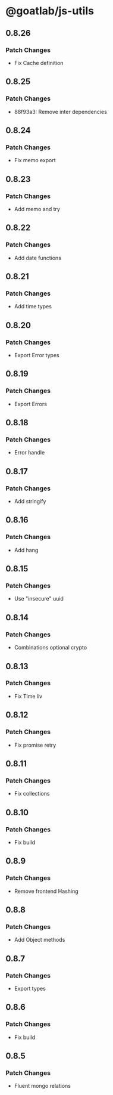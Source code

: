# @goatlab/js-utils

## 0.8.26

### Patch Changes

- Fix Cache definition

## 0.8.25

### Patch Changes

- 88f93a3: Remove inter dependencies

## 0.8.24

### Patch Changes

- Fix memo export

## 0.8.23

### Patch Changes

- Add memo and try

## 0.8.22

### Patch Changes

- Add date functions

## 0.8.21

### Patch Changes

- Add time types

## 0.8.20

### Patch Changes

- Export Error types

## 0.8.19

### Patch Changes

- Export Errors

## 0.8.18

### Patch Changes

- Error handle

## 0.8.17

### Patch Changes

- Add stringify

## 0.8.16

### Patch Changes

- Add hang

## 0.8.15

### Patch Changes

- Use "insecure" uuid

## 0.8.14

### Patch Changes

- Combinations optional crypto

## 0.8.13

### Patch Changes

- Fix Time liv

## 0.8.12

### Patch Changes

- Fix promise retry

## 0.8.11

### Patch Changes

- Fix collections

## 0.8.10

### Patch Changes

- Fix build

## 0.8.9

### Patch Changes

- Remove frontend Hashing

## 0.8.8

### Patch Changes

- Add Object methods

## 0.8.7

### Patch Changes

- Export types

## 0.8.6

### Patch Changes

- Fix build

## 0.8.5

### Patch Changes

- Fluent mongo relations
